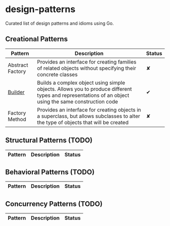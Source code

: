# design-patterns
Curated list of design patterns and idioms using Go.

## Creational Patterns

| Pattern | Description | Status |
|---|---|--|
| Abstract Factory | Provides an interface for creating families of related objects without specifying their concrete classes | ✘ |
| [Builder](./creational/builder/builder.md) | Builds a complex object using simple objects. Allows you to produce different types and representations of an object using the same construction code | ✔ |
| Factory Method | Provides an interface for creating objects in a superclass, but allows subclasses to alter the type of objects that will be created | ✘ |



## Structural Patterns (TODO)

| Pattern | Description | Status |
|---|---|--|


## Behavioral Patterns (TODO)

| Pattern | Description | Status |
|---|---|--|


## Concurrency Patterns (TODO)

| Pattern | Description | Status |
|---|---|--|



